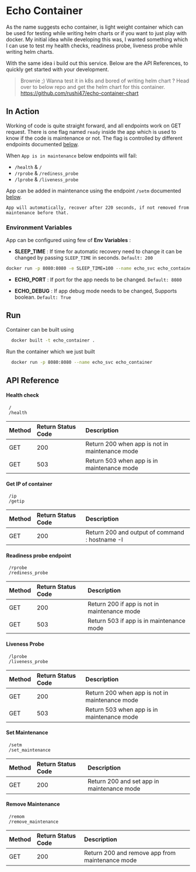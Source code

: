 
# Echo Container

As the name suggests echo container, is light weight container which can be used for testing while 
writing helm charts or if you want to just play with docker. My initial idea while developing 
this was, I wanted something which I can use to test my health checks, readiness probe, liveness
probe while writing helm charts.

With the same idea i build out this service. Below are the API References, to quickly get
started with your development.

> Brownie ;) Wanna test it in k8s and bored of writing helm chart ? Head over to below repo and get the helm chart for this container. https://github.com/rushi47/echo-container-chart 

## In Action

Working of code is quite straight forward, and all endpoints work on GET request. There is one flag named `ready` inside the app
which is used to know if the code is maintenance or not. The flag is controlled by different endpoints documented
[below](#api-reference).

When `App is in maintenance` below endpoints will fail: 

* `/health` & `/` 
* `/rprobe` & `/rediness_probe`
* `/lprobe` & `/liveness_probe`

App can be added in maintenance using the endpoint `/setm` documented [below](#api-reference).

`App will automatically, recover after 220 seconds, if not removed from maintenance before that.`

### Environment Variables 
App can be configured using few of **Env Variables** : 

* **SLEEP_TIME** : If time for automatic recovery need to change it can be changed by passing `SLEEP_TIME` in seconds. `Default: 200` 

```bash
docker run -p 8080:8080 -e SLEEP_TIME=100 --name echo_svc echo_containe
```

* **ECHO_PORT** : If port for the app needs to be changed. `Default: 8080`

* **ECHO_DEBUG** : If app debug mode needs to be changed, Supports boolean. `Default: True`

## Run

Container can be built using 

```bash
  docker built -t echo_container .
```

Run the container which we just built

```bash
  docker run -p 8080:8080 --name echo_svc echo_container
```
## API Reference

#### Health check

```http
 /
 /health
```
| Method | Return Status Code    | Description                       |
| :-------- | :------- | :-------------------------------- |
| GET      |  200 | Return 200 when app is not in maintenance mode|
| GET      |  503 | Return 503 when app is in maintenance mode|

#### Get IP of container

```http
 /ip
 /getip
```
| Method | Return Status Code    | Description                       |
| :-------- | :------- | :-------------------------------- |
| GET      |  200 | Return 200 and output of command : hostname -I|

#### Readiness probe endpoint

```http
 /rprobe
 /rediness_probe
```
| Method | Return Status Code    | Description                       |
| :-------- | :------- | :-------------------------------- |
| GET      |  200 | Return 200 if app is not in maintenance mode |
| GET      |  503 | Return 503 if app is in maintenance mode |

#### Liveness Probe

```http
 /lprobe
 /liveness_probe
```
| Method | Return Status Code    | Description                       |
| :-------- | :------- | :-------------------------------- |
| GET      |  200 | Return 200 when app is not in maintenance mode|
| GET      |  503 | Return 503 when app is in maintenance mode|


#### Set Maintenance

```http
 /setm
 /set_maintenance
```
| Method | Return Status Code    | Description                       |
| :-------- | :------- | :-------------------------------- |
| GET      |  200 | Return 200 and set app in maintenance mode |

#### Remove Maintenance

```http
 /remom
 /remove_maintenance
```
| Method | Return Status Code    | Description                       |
| :-------- | :------- | :-------------------------------- |
| GET      |  200 | Return 200 and remove app from maintenance mode |


